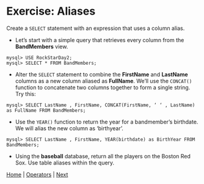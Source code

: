 # Exercise: Aliases

Create a `SELECT` statement with an expression that uses a column alias.

- Let’s start with a simple query that retrieves every column from the **BandMembers** view.

```
mysql> USE RockStarDay2;
mysql> SELECT * FROM BandMembers;
```

- Alter the `SELECT` statement to combine the **FirstName** and **LastName** columns as a new column aliased as **FullName**. We’ll use the `CONCAT()` function to concatenate two columns together to form a single string. Try this:

```
mysql> SELECT LastName , FirstName, CONCAT(FirstName, ‘ ‘ , LastName) as FullName FROM BandMembers;
```

- Use the `YEAR()` function to return the year for a bandmember’s birthdate.  We will alias the new column as ‘birthyear’.

```
mysql> SELECT LastName , FirstName, YEAR(birthdate) as BirthYear FROM BandMembers;
```

- Using the **baseball** database, return all the players on the Boston Red Sox. Use table aliases within the query.


[Home](/)  |  [Operators](/18-aliases/)  |  [Next](/19-operators/)
